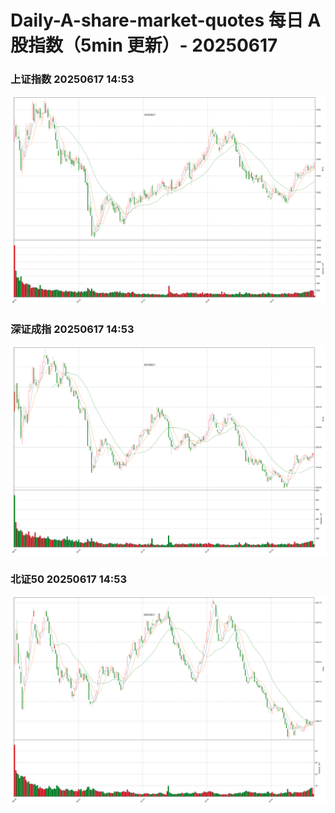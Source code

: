 
# Daily-A-share-market-quotes 每日 A 股指数（5min 更新）- 20250617

### 上证指数 20250617 14:53
![](./fig/2025/6/20250617-sh000001.png)

### 深证成指 20250617 14:53
![](./fig/2025/6/20250617-sz399001.png)

### 北证50 20250617 14:53
![](./fig/2025/6/20250617-bj899050.png)
